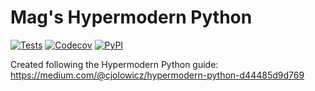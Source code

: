 # Mag's Hypermodern Python

[![Tests](https://github.com/magavendon/mags-hypermodern-python/workflows/Tests/badge.svg)](https://github.com/magavendon/mags-hypermodern-python/actions?workflow=Tests)
[![Codecov](https://codecov.io/gh/magavendon/mags-hypermodern-python/branch/master/graph/badge.svg)](https://codecov.io.gh/magavendon/mags-hypermodern-python)
[![PyPI](https://img.shields.io/pypi/v/mags-hypermodern-python.svg)](https://pypi.org/project/mags-hypermodern-python/)

Created following the Hypermodern Python guide: https://medium.com/@cjolowicz/hypermodern-python-d44485d9d769
